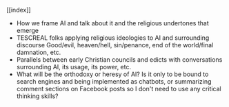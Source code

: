 [[index]]

- How we frame AI and talk about it and the religious undertones that emerge
- TESCREAL folks applying religious ideologies to AI and surrounding discourse
	Good/evil, heaven/hell, sin/penance, end of the world/final damnation, etc.
- Parallels between early Christian councils and edicts with conversations surrounding AI, its usage, its power, etc.
- What will be the orthodoxy or heresy of AI?
	Is it only to be bound to search engines and being implemented as chatbots, or summarizing comment sections on Facebook posts so I don't need to use any critical thinking skills? 



